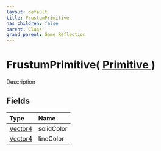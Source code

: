 ```yaml
---
layout: default
title: FrustumPrimitive
has_children: false
parent: Class
grand_parent: Game Reflection
---
```

# FrustumPrimitive( [ Primitive ](/riftbreaker-wiki/docs/game-reflection/classes/primitive/) )
Description 

## Fields

| Type | Name |
|:----------|:--------------|
| [Vector4](/riftbreaker-wiki/docs/game-reflection/classes/vector4/) | solidColor |
| [Vector4](/riftbreaker-wiki/docs/game-reflection/classes/vector4/) | lineColor |

